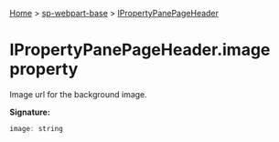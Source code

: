 <!-- docId=sp-webpart-base.ipropertypanepageheader.image -->

[Home](./index.md) &gt; [sp-webpart-base](./sp-webpart-base.md) &gt; [IPropertyPanePageHeader](./sp-webpart-base.ipropertypanepageheader.md)

# IPropertyPanePageHeader.image property

Image url for the background image.

**Signature:**
```javascript
image: string
```
